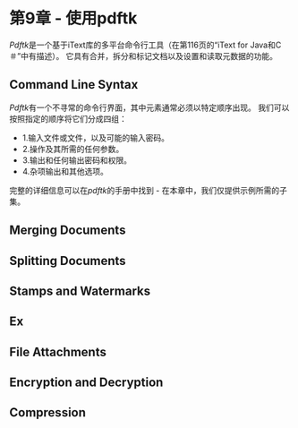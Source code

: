 # 第9章 - 使用pdftk

*Pdftk*是一个基于iText库的多平台命令行工具（在第116页的“iText for Java和C＃”中有描述）。 
它具有合并，拆分和标记文档以及设置和读取元数据的功能。

## Command Line Syntax
*Pdftk*有一个不寻常的命令行界面，其中元素通常必须以特定顺序出现。
我们可以按照指定的顺序将它们分成四组：

* 1.输入文件或文件，以及可能的输入密码。
* 2.操作及其所需的任何参数。
* 3.输出和任何输出密码和权限。
* 4.杂项输出和其他选项。

完整的详细信息可以在*pdftk*的手册中找到 - 在本章中，我们仅提供示例所需的子集。

## Merging Documents
## Splitting Documents
## Stamps and Watermarks
## Ex
## File Attachments
## Encryption and Decryption
## Compression